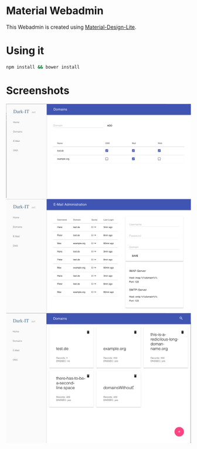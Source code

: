 # Material Webadmin
This Webadmin is created using [Material-Design-Lite](https://www.getmdl.io).

# Using it
```bash
npm install && bower install
```

# Screenshots
![Domain Overview](https://raw.githubusercontent.com/sammy8806/mdl-webadmin/master/doc/domains.png)
![E-Mail Account Overview](https://raw.githubusercontent.com/sammy8806/mdl-webadmin/master/doc/email.png)
![Zone Overview](https://raw.githubusercontent.com/sammy8806/mdl-webadmin/master/doc/dns.png)

